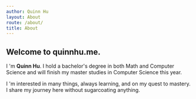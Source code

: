 ```yaml
---
author: Quinn Hu
layout: About
route: /about/
title: About
---
```


## Welcome to quinnhu.me.
I 'm **Quinn Hu**. I hold a bachelor's degree in both Math and Computer Science and will finish my master studies in Computer Science this year.

I 'm interested in many things, always learning, and on my quest to mastery. I share my journey here without sugarcoating anything.

